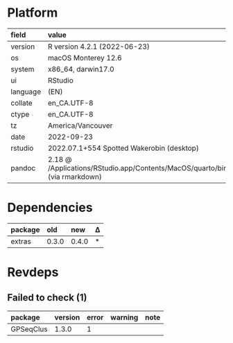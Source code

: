 # Platform

|field    |value                                                                             |
|:--------|:---------------------------------------------------------------------------------|
|version  |R version 4.2.1 (2022-06-23)                                                      |
|os       |macOS Monterey 12.6                                                               |
|system   |x86_64, darwin17.0                                                                |
|ui       |RStudio                                                                           |
|language |(EN)                                                                              |
|collate  |en_CA.UTF-8                                                                       |
|ctype    |en_CA.UTF-8                                                                       |
|tz       |America/Vancouver                                                                 |
|date     |2022-09-23                                                                        |
|rstudio  |2022.07.1+554 Spotted Wakerobin (desktop)                                         |
|pandoc   |2.18 @ /Applications/RStudio.app/Contents/MacOS/quarto/bin/tools/ (via rmarkdown) |

# Dependencies

|package |old   |new   |Δ  |
|:-------|:-----|:-----|:--|
|extras  |0.3.0 |0.4.0 |*  |

# Revdeps

## Failed to check (1)

|package   |version |error |warning |note |
|:---------|:-------|:-----|:-------|:----|
|GPSeqClus |1.3.0   |1     |        |     |

